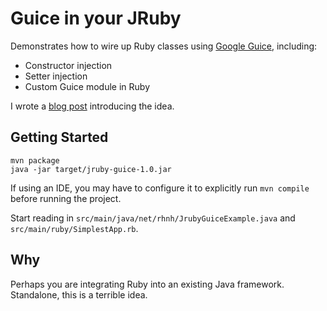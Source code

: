 Guice in your JRuby
===================

Demonstrates how to wire up Ruby classes using [Google Guice][1], including:

* Constructor injection
* Setter injection
* Custom Guice module in Ruby

I wrote a [blog post][2] introducing the idea.

Getting Started
---------------

    mvn package
    java -jar target/jruby-guice-1.0.jar

If using an IDE, you may have to configure it to explicitly run `mvn compile`
before running the project.

Start reading in `src/main/java/net/rhnh/JrubyGuiceExample.java` and `src/main/ruby/SimplestApp.rb`.

Why
---

Perhaps you are integrating Ruby into an existing Java framework. Standalone,
this is a terrible idea.

[1]: http://code.google.com/p/google-guice/
[2]: http://rhnh.net/2012/10/20/guice-in-your-jruby
